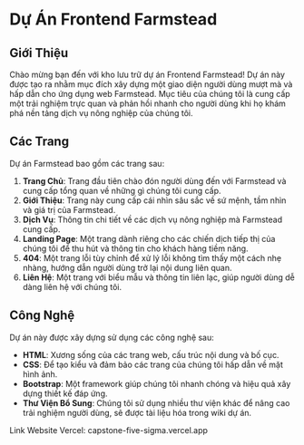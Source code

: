 # Dự Án Frontend Farmstead

## Giới Thiệu

Chào mừng bạn đến với kho lưu trữ dự án Frontend Farmstead! Dự án này được tạo ra nhằm mục đích xây dựng một giao diện người dùng mượt mà và hấp dẫn cho ứng dụng web Farmstead. Mục tiêu của chúng tôi là cung cấp một trải nghiệm trực quan và phản hồi nhanh cho người dùng khi họ khám phá nền tảng dịch vụ nông nghiệp của chúng tôi.

## Các Trang

Dự án Farmstead bao gồm các trang sau:

1. **Trang Chủ**: Trang đầu tiên chào đón người dùng đến với Farmstead và cung cấp tổng quan về những gì chúng tôi cung cấp.
2. **Giới Thiệu**: Trang này cung cấp cái nhìn sâu sắc về sứ mệnh, tầm nhìn và giá trị của Farmstead.
3. **Dịch Vụ**: Thông tin chi tiết về các dịch vụ nông nghiệp mà Farmstead cung cấp.
4. **Landing Page**: Một trang dành riêng cho các chiến dịch tiếp thị của chúng tôi để thu hút và thông tin cho khách hàng tiềm năng.
5. **404**: Một trang lỗi tùy chỉnh để xử lý lỗi không tìm thấy một cách nhẹ nhàng, hướng dẫn người dùng trở lại nội dung liên quan.
6. **Liên Hệ**: Một trang với biểu mẫu và thông tin liên lạc, giúp người dùng dễ dàng liên hệ với chúng tôi.

## Công Nghệ

Dự án này được xây dựng sử dụng các công nghệ sau:

- **HTML**: Xương sống của các trang web, cấu trúc nội dung và bố cục.
- **CSS**: Để tạo kiểu và đảm bảo các trang của chúng tôi hấp dẫn về mặt hình ảnh.
- **Bootstrap**: Một framework giúp chúng tôi nhanh chóng và hiệu quả xây dựng thiết kế đáp ứng.
- **Thư Viện Bổ Sung**: Chúng tôi sử dụng nhiều thư viện khác để nâng cao trải nghiệm người dùng, sẽ được tài liệu hóa trong wiki dự án.

Link Website Vercel: capstone-five-sigma.vercel.app
